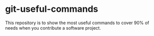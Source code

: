 # git-useful-commands
This repository is to show the most useful commands to cover 90% of needs when you contribute a software project.
